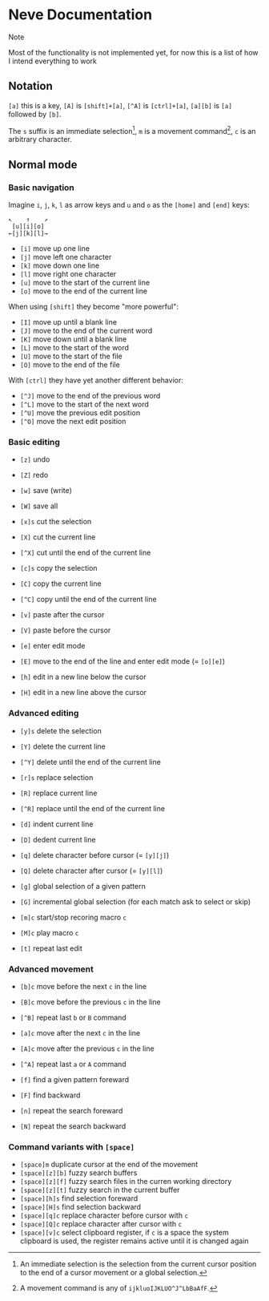 # Neve Documentation

> [!note]
> Most of the functionality is not implemented yet, for now this is a list of
> how I intend everything to work

## Notation

`[a]` this is a key, `[A]` is `[shift]+[a]`, `[^A]` is `[ctrl]+[a]`, `[a][b]` is
`[a]` followed by `[b]`.

The `s` suffix is an immediate selection[^1], `m` is a movement command[^2], `c`
is an arbitrary character.

[^1]: An immediate selection is the selection from the current cursor position
to the end of a cursor movement or a global selection.

<!-- TODO: update when all commands are figured out -->
[^2]: A movement command is any of `ijkluoIJKLUO^J^LbBaAfF`.

## Normal mode

### Basic navigation

Imagine `i`, `j`, `k`, `l` as arrow keys and `u` and `o` as the `[home]` and
`[end]` keys:

```
↖    ↑    ↗
 [u][i][o]
←[j][k][l]→
```

- `[i]` move up one line
- `[j]` move left one character
- `[k]` move down one line
- `[l]` move right one character
- `[u]` move to the start of the current line
- `[o]` move to the end of the current line

When using `[shift]` they become "more powerful":

- `[I]` move up until a blank line
- `[J]` move to the end of the current word
- `[K]` move down until a blank line
- `[L]` move to the start of the word
- `[U]` move to the start of the file
- `[O]` move to the end of the file

With `[ctrl]` they have yet another different behavior:

- `[^J]` move to the end of the previous word
- `[^L]` move to the start of the next word
- `[^U]` move the previous edit position
- `[^O]` move the next edit position

### Basic editing

- `[z]` undo
- `[Z]` redo

- `[w]` save (write)
- `[W]` save all

- `[x]s` cut the selection
- `[X]` cut the current line
- `[^X]` cut until the end of the current line
- `[c]s` copy the selection
- `[C]` copy the current line
- `[^C]` copy until the end of the current line
- `[v]` paste after the cursor
- `[V]` paste before the cursor

- `[e]` enter edit mode
- `[E]` move to the end of the line and enter edit mode (= `[o][e]`)
- `[h]` edit in a new line below the cursor
- `[H]` edit in a new line above the cursor

### Advanced editing

- `[y]s` delete the selection
- `[Y]` delete the current line
- `[^Y]` delete until the end of the current line
- `[r]s` replace selection
- `[R]` replace current line
- `[^R]` replace until the end of the current line
- `[d]` indent current line
- `[D]` dedent current line

- `[q]` delete character before cursor (= `[y][j]`)
- `[Q]` delete character after cursor (= `[y][l]`)

- `[g]` global selection of a given pattern
- `[G]` incremental global selection (for each match ask to select or skip)

- `[m]c` start/stop recoring macro `c`
- `[M]c` play macro `c`

- `[t]` repeat last edit

### Advanced movement

- `[b]c` move before the next `c` in the line
- `[B]c` move before the previous `c` in the line
- `[^B]` repeat last `b` or `B` command
- `[a]c` move after the next `c` in the line
- `[A]c` move after the previous `c` in the line
- `[^A]` repeat last `a` or `A` command

- `[f]` find a given pattern foreward
- `[F]` find backward
- `[n]` repeat the search foreward
- `[N]` repeat the search backward

### Command variants with `[space]`

- `[space]m` duplicate cursor at the end of the movement
- `[space][z][b]` fuzzy search buffers
- `[space][z][f]` fuzzy search files in the curren working directory
- `[space][z][t]` fuzzy search in the current buffer
- `[space][h]s` find selection foreward
- `[space][H]s` find selection backward
- `[space][q]c` replace character before cursor with `c`
- `[space][Q]c` replace character after cursor with `c`
- `[space][v]c` select clipboard register, if `c` is a space the system
  clipboard is used, the register remains active until it is changed again

